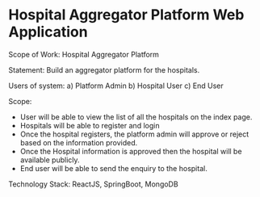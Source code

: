 # Hospital Aggregator Platform Web Application
Scope of Work: Hospital Aggregator Platform

Statement: 
       Build an aggregator platform for the hospitals.

Users of system:
    a) Platform Admin
    b) Hospital User
    c) End User

Scope:
 
- User will be able to view the list of all the hospitals on the index page.
- Hospitals will be able to register and login
- Once the hospital registers, the platform admin will approve or reject based on the information provided.
- Once the Hospital information is approved then the hospital will be available publicly.
- End user will be able to send the enquiry to the hospital.

Technology Stack: ReactJS, SpringBoot, MongoDB

